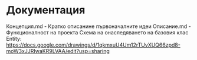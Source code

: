 # Документация

Концепция.md - Кратко описанине първоначалните идеи
Описание.md - Функционалност на проекта
Схема на онаследяването на базовия клас Entity: https://docs.google.com/drawings/d/1qkmxuU4Um12rTUvXUQ66zpd8-moW3xJJRIwaKR9LVAA/edit?usp=sharing
